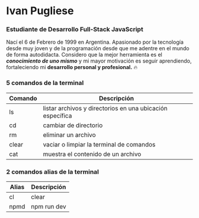 # Ivan Pugliese

### Estudiante de Desarrollo Full-Stack JavaScript

Nací el 6 de Febrero de 1999 en Argentina. Apasionado por la tecnología desde muy joven y de la programación desde que me adentre en el mundo de forma autodidacta. Considero que la mejor herramienta es el ***conocimiento de uno mismo*** y mi mayor motivación es seguir aprendiendo, fortaleciendo mi **desarrollo personal y profesional.** 🔥

### 5 comandos de la terminal

| Comando      | Descripción |
| -----------  | ----------- |
| ls           | listar archivos y directorios en una ubicación específica |
| cd           | cambiar de directorio |
| rm           | eliminar un archivo |
| clear        | vaciar o limpiar la terminal de comandos |
| cat          | muestra el contenido de un archivo |

### 2 comandos alias de la terminal

| Alias       | Descripción |
| ----------- | ----------- |
| cl          | clear |
| npmd        | npm run dev |
